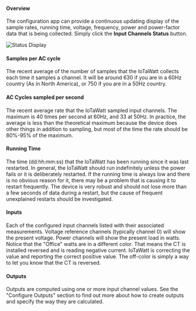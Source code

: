 #### Overview

The configuration app can provide a continuous updating display of the sample rates, running time, voltage, frequency, power and power-factor data that is being collected.  Simply click the **Input Channels Status** button.

![Status Display](http://iotawatt.com/Images/Capture2.JPG)
#### Samples per AC cycle

The recent average of the number of samples that the IoTaWatt collects each time it samples a channel. It will be around 630 if you are in a 60Hz country (As in North America), or 750 if you are in a 50Hz country.

#### AC Cycles sampled per second

The recent average rate that the IoTaWatt sampled input channels. The maximum is 40 times per second at 60Hz, and 33 at 50Hz.  In practice, the average is less than the theoretical maximum because the device does other things in addition to sampling, but most of the time the rate should be 80%-95% of the maximum.

#### Running Time 

The time (dd:hh:mm:ss) that the IoTaWatt has been running since it was last restarted.  In general, the IoTaWatt should run indefinitely unless the power fails or it is deliberately restarted. If the running time is always low and there is no obvious reason for it, there may be a problem that is causing it to restart frequently.  The device is very robust and should not lose more than a few seconds of data during a restart, but the cause of frequent unexplained restarts should be investigated.

#### Inputs

Each of the configured input channels listed with their associated measurements. Voltage reference channels (typically channel 0) will show the present voltage.  Power channels will show the present load in watts. Notice that the "Office" watts are in a different color.  That means the CT is installed reversed and is reading negative current.  IoTaWatt is correcting the value and reporting the correct positive value.  The off-color is simply a way to let you know that the CT is reversed.

#### Outputs

Outputs are computed using one or more input channel values. See the "Configure Outputs" section to find out more about how to create outputs and specify the way they are calculated. 

